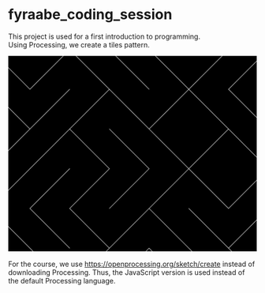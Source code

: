 # fyraabe_coding_session

This project is used for a first introduction to programming.  
Using Processing, we create a tiles pattern.  

![tiles](https://github.com/touch-Ada/fyraabe_coding_session/blob/main/img/tiles.jpg)

For the course, we use https://openprocessing.org/sketch/create instead of downloading Processing. Thus, the JavaScript version is used instead of the default Processing language.